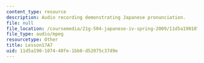 ```yaml
---
content_type: resource
description: Audio recording demonstrating Japanese pronunciation.
file: null
file_location: /coursemedia/21g-504-japanese-iv-spring-2009/11d5a190107440fe1bb0d52075c37d9e_Lesson17A7.mp3
file_type: audio/mpeg
resourcetype: Other
title: Lesson17A7
uid: 11d5a190-1074-40fe-1bb0-d52075c37d9e
---
```

